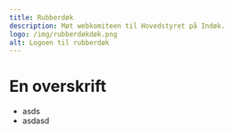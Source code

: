 ```yaml
---
title: Rubberdøk
description: Møt webkomiteen til Hovedstyret på Indøk.
logo: /img/rubberdøkdøk.png
alt: Logoen til rubberdøk
---
```


# En overskrift

- asds
- asdasd
